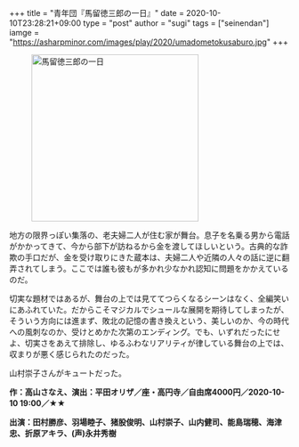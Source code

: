 +++
title = "青年団『馬留徳三郎の一日』"
date = 2020-10-10T23:28:21+09:00
type = "post"
author = "sugi"
tags = ["seinendan"]
iamge = "https://asharpminor.com/images/play/2020/umadometokusaburo.jpg"
+++
<figure class="alignleft"><img src="/images/play/2020/umadometokusaburo.jpg" alt="馬留徳三郎の一日" style="width: 300px !important;"></figure>

地方の限界っぽい集落の、老夫婦二人が住む家が舞台。息子を名乗る男から電話がかかってきて、今から部下が訪ねるから金を渡してほしいという。古典的な詐欺の手口だが、金を受け取りにきた蔵本は、夫婦二人や近隣の人々の話に逆に翻弄されてしまう。ここでは誰も彼もが多かれ少なかれ認知に問題をかかえているのだ。

切実な題材ではあるが、舞台の上では見ててつらくなるシーンはなく、全編笑いにあふれていた。だからこそマジカルでシュールな展開を期待してしまったが、そういう方向には進まず、敗北の記憶の書き換えという、美しいのか、今の時代への風刺なのか、受けとめかた次第のエンディング。でも、いずれだったにせよ、切実さをあえて排除し、ゆるふわなリアリティが律している舞台の上では、収まりが悪く感じられたのだった。

山村崇子さんがキュートだった。

**作：高山さなえ、演出：平田オリザ／座・高円寺／自由席4000円／2020-10-10 19:00／★★**

**出演：田村勝彦、羽場睦子、猪股俊明、山村崇子、山内健司、能島瑞穂、海津忠、折原アキラ、(声)永井秀樹**